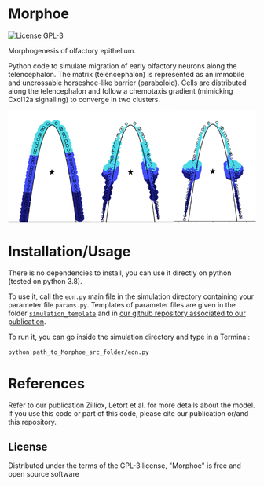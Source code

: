 # Morphoe
[![License GPL-3](https://img.shields.io/pypi/l/morphoe.svg?color=green)](https://github.com/gletort/Morphoe/blob/main/LICENSE)

Morphogenesis of olfactory epithelium.

Python code to simulate migration of early olfactory neurons along the telencephalon.
The matrix (telencephalon) is represented as an immobile and uncrossable horseshoe-like barrier (paraboloid).
Cells are distributed along the telencephalon and follow a chemotaxis gradient (mimicking Cxcl12a signalling) to converge in two clusters.

![Example of a simulation](https://github.com/gletort/Morphoe/raw/main/imgs/simu.png)

# Installation/Usage

There is no dependencies to install, you can use it directly on python (tested on python 3.8).

To use it, call the `eon.py` main file in the simulation directory containing your parameter file `params.py`. Templates of parameter files are given in the folder [`simulation_template`](https://github.com/gletort/Morphoe/simulation_template) and in [our github repository associated to our publication](https://github.com/JulieBatut/Zilliox-Letort_2024/tree/main).

To run it, you can go inside the simulation directory and type in a Terminal:
```
python path_to_Morphoe_src_folder/eon.py 
```

# References

Refer to our publication Zilliox, Letort et al. for more details about the model.
If you use this code or part of this code, please cite our publication or/and this repository.

## License
Distributed under the terms of the GPL-3 license, "Morphoe" is free and open source software
